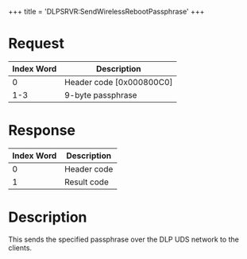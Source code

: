 +++
title = 'DLPSRVR:SendWirelessRebootPassphrase'
+++

# Request

| Index Word | Description                |
|------------|----------------------------|
| 0          | Header code \[0x000800C0\] |
| 1-3        | 9-byte passphrase          |

# Response

| Index Word | Description |
|------------|-------------|
| 0          | Header code |
| 1          | Result code |

# Description

This sends the specified passphrase over the DLP UDS network to the
clients.